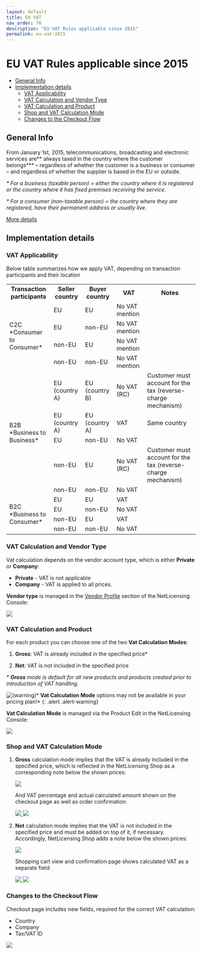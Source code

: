 ```yaml
---
layout: default
title: EU VAT
nav_order: 70
description: "EU VAT Rules applicable since 2015"
permalink: eu-vat-2015
---
```


EU VAT Rules applicable since 2015
==================================

-   [General Info](#general-info)
-   [Implementation details](#implementation-details)
    -   [VAT Applicability](#vat-applicability)
    -   [VAT Calculation and Vendor Type](#vat-calculation-and-vendor-type)
    -   [VAT Calculation and Product](#vat-calculation-and-product)
    -   [Shop and VAT Calculation Mode](#shop-and-vat-calculation-mode)
    -   [Changes to the Checkout Flow](#changes-to-the-checkout-flow)

General Info
------------

From January 1st, 2015, telecommunications, broadcasting and electronic
services are** always taxed in the country where the customer
belongs\*** – regardless of whether the customer is a business or
consumer – and regardless of whether the supplier is based in the EU or
outside.

*\* For a business (taxable person) = either the country where it is
registered or the country where it has fixed premises receiving the
service.*

*\* For a consumer (non-taxable person) = the country where they are
registered, have their permanent address or usually live.*

<a href="https://ec.europa.eu/taxation_customs/business/vat/telecommunications-broadcasting-electronic-services_en" target="_blank" class="external-link">More details</a>

Implementation details
----------------------

### VAT Applicability

Below table summarizes how we apply VAT, depending on transaction
participants and their location

<table>
  <tbody>
    <tr>
      <td style="text-align: center;"><strong>Transaction participants</strong></td>
      <td style="text-align: center;"><strong>Seller country</strong></td>
      <td style="text-align: center;"><strong>Buyer country</strong></td>
      <td style="text-align: center;"><strong>VAT</strong></td>
      <td style="text-align: center;"><strong>Notes</strong></td>
    </tr>
    <tr>
      <td rowspan="4">C2C<br><span markdown="1">*Consumer to Consumer*</span></td>
      <td>EU</td>
      <td>EU</td>
      <td>No VAT mention</td>
      <td>&nbsp;</td>
    </tr>
    <tr>
      <td>EU</td>
      <td>non-EU</td>
      <td>No VAT mention</td>
      <td>&nbsp;</td>
    </tr>
    <tr>
      <td>non-EU</td>
      <td>EU</td>
      <td>No VAT mention</td>
      <td>&nbsp;</td>
    </tr>
    <tr>
      <td>non-EU</td>
      <td>non-EU</td>
      <td>No VAT mention</td>
      <td>&nbsp;</td>
    </tr>
    <tr>
      <td rowspan="5">B2B<br><span markdown="1">*Business to Business*</span></td>
      <td>EU (country A)</td>
      <td>EU (country B)</td>
      <td>No VAT (RC)</td>
      <td>Customer must account for the tax (reverse-charge mechanism)</td>
    </tr>
    <tr>
      <td>EU (country A)</td>
      <td>EU (country A)</td>
      <td>VAT</td>
      <td>Same country</td>
    </tr>
    <tr>
      <td>EU</td>
      <td>non-EU</td>
      <td>No VAT</td>
      <td>&nbsp;</td>
    </tr>
    <tr>
      <td>non-EU</td>
      <td>EU</td>
      <td>No VAT (RC)</td>
      <td>Customer must account for the tax (reverse-charge mechanism)</td>
    </tr>
    <tr>
      <td>non-EU</td>
      <td>non-EU</td>
      <td>No VAT</td>
      <td>&nbsp;</td>
    </tr>
    <tr>
      <td rowspan="4">B2C<br><span markdown="1">*Business to Consumer*</span></td>
      <td>EU</td>
      <td>EU</td>
      <td>VAT</td>
      <td>&nbsp;</td>
    </tr>
    <tr>
      <td>EU</td>
      <td>non-EU</td>
      <td>No VAT</td>
      <td>&nbsp;</td>
    </tr>
    <tr>
      <td>non-EU</td>
      <td>EU</td>
      <td>VAT</td>
      <td>&nbsp;</td>
    </tr>
    <tr>
      <td>non-EU</td>
      <td>non-EU</td>
      <td>No VAT</td>
      <td>&nbsp;</td>
    </tr>
  </tbody>
</table>


### VAT Calculation and Vendor Type

Vat calculation depends on the vendor account type, which is
either **Private** or **Company**:

-   **Private** - VAT is not applicable
-   **Company** - VAT is applied to all prices.

**Vendor type** is managed in the
<a href="https://ui.netlicensing.io/#/profile" class="external-link">Vendor Profile</a> section of the NetLicensing Console:

<a href="assets/images/eu-vat-09.png" class="imagelink" data-lightbox="eu-vat-2015" data-title="Vendor type" data-alt="Vendor type">
  <img src="assets/images/eu-vat-09.png" />
</a>


### VAT Calculation and Product

For each product you can choose one of the two **Vat Calculation
Modes**:

1.  **Gross**: VAT is already included in the specified price\*

2.  **Net**: VAT is not included in the specified price

*\* **Gross** mode is default for all new products and products created
prior to introduction of VAT handling.*

<img src="assets/images/icons/emoticons/warning.png" alt="(warning)" class="emoticon emoticon-warning" />* **Vat Calculation Mode** options may not be available in your pricing plan!*
{: .alert .alert-warning}

**Vat Calculation Mode** is managed via the Product Edit in the NetLicensing Console:

<a href="assets/images/eu-vat-08.png" class="imagelink" data-lightbox="eu-vat-2015" data-title="Vat Calculation Mode" data-alt="Vat Calculation Mode">
  <img src="assets/images/eu-vat-08.png" />
</a>


### Shop and VAT Calculation Mode

1.  **Gross** calculation mode implies that the VAT is already included
    in the specified price, which is reflected in the NetLicensing Shop
    as a corresponding note below the shown prices:

    <a href="assets/images/eu-vat-07.png" class="imagelink" data-lightbox="eu-vat-2015" data-title="Gross shopping" data-alt="Gross shopping">
      <img src="assets/images/eu-vat-07.png" />
    </a>

    And VAT percentage and actual calculated amount shown on the
    checkout page as well as order confirmation:

    <a href="assets/images/eu-vat-01.png" class="imagelink" data-lightbox="eu-vat-2015" data-title="Gross checkout" data-alt="Gross checkout">
      <img src="assets/images/eu-vat-01.png" />
    </a>
    <a href="assets/images/eu-vat-06.png" class="imagelink" data-lightbox="eu-vat-2015" data-title="Gross confirmation" data-alt="Gross confirmation">
      <img src="assets/images/eu-vat-06.png" />
    </a>

2.  **Net** calculation mode implies
    that the VAT is not included in the specified price and must be
    added on top of it, if necessary. Accordingly, NetLicensing Shop
    adds a note below the shown prices:

    <a href="assets/images/eu-vat-05.png" class="imagelink" data-lightbox="eu-vat-2015" data-title="Net shopping" data-alt="Net shopping">
      <img src="assets/images/eu-vat-05.png" />
    </a>

    Shopping cart view and confirmation page shows calculated VAT as a
    separate field:

    <a href="assets/images/eu-vat-02.png" class="imagelink" data-lightbox="eu-vat-2015" data-title="Net checkout" data-alt="Net checkout">
      <img src="assets/images/eu-vat-02.png" />
    </a>
    <a href="assets/images/eu-vat-04.png" class="imagelink" data-lightbox="eu-vat-2015" data-title="Net confirmation" data-alt="Net confirmation">
      <img src="assets/images/eu-vat-04.png" />
    </a>


### Changes to the Checkout Flow

Checkout page includes new fields, required for the correct VAT
calculation:

-   Country
-   Company
-   Tax/VAT ID

<a href="assets/images/eu-vat-03.png" class="imagelink" data-lightbox="eu-vat-2015" data-title="Checkout" data-alt="Checkout">
  <img src="assets/images/eu-vat-03.png" />
</a>
